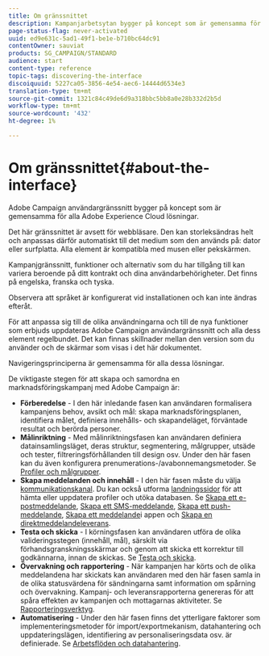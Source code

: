 ```yaml
---
title: Om gränssnittet
description: Kampanjarbetsytan bygger på koncept som är gemensamma för alla Adobe Experience Cloud-lösningar.
page-status-flag: never-activated
uuid: ed9e631c-5ad1-49f1-be1e-b710bc64dc91
contentOwner: sauviat
products: SG_CAMPAIGN/STANDARD
audience: start
content-type: reference
topic-tags: discovering-the-interface
discoiquuid: 5227ca05-3856-4e54-aec6-14444d6534e3
translation-type: tm+mt
source-git-commit: 1321c84c49de6d9a318bbc5bb8a0e28b332d2b5d
workflow-type: tm+mt
source-wordcount: '432'
ht-degree: 1%

---
```



# Om gränssnittet{#about-the-interface}

Adobe Campaign användargränssnitt bygger på koncept som är gemensamma för alla Adobe Experience Cloud lösningar.

Det här gränssnittet är avsett för webbläsare. Den kan storleksändras helt och anpassas därför automatiskt till det medium som den används på: dator eller surfplatta. Alla element är kompatibla med musen eller pekskärmen.

Kampanjgränssnitt, funktioner och alternativ som du har tillgång till kan variera beroende på ditt kontrakt och dina användarbehörigheter. Det finns på engelska, franska och tyska.

Observera att språket är konfigurerat vid installationen och kan inte ändras efteråt.

För att anpassa sig till de olika användningarna och till de nya funktioner som erbjuds uppdateras Adobe Campaign användargränssnitt och alla dess element regelbundet. Det kan finnas skillnader mellan den version som du använder och de skärmar som visas i det här dokumentet.

Navigeringsprinciperna är gemensamma för alla dessa lösningar.

De viktigaste stegen för att skapa och samordna en marknadsföringskampanj med Adobe Campaign är:

* **Förberedelse** - I den här inledande fasen kan användaren formalisera kampanjens behov, avsikt och mål: skapa marknadsföringsplanen, identifiera målet, definiera innehålls- och skapandeläget, förväntade resultat och berörda personer.
* **Målinriktning** - Med målinriktningsfasen kan användaren definiera datainsamlingsläget, deras struktur, segmentering, målgrupper, utsäde och tester, filtreringsförhållanden till design osv. Under den här fasen kan du även konfigurera prenumerations-/avabonnemangsmetoder. Se [Profiler och målgrupper](../../audiences/using/about-profiles.md).
* **Skapa meddelanden och innehåll** - I den här fasen måste du välja [kommunikationskanal](../../channels/using/get-started-communication-channels.md). Du kan också utforma [landningssidor](../../channels/using/getting-started-with-landing-pages.md) för att hämta eller uppdatera profiler och utöka databasen. Se [Skapa ett e-postmeddelande](../../channels/using/creating-an-email.md), [Skapa ett SMS-meddelande](../../channels/using/creating-an-sms-message.md), [Skapa ett push-meddelande](../../channels/using/preparing-and-sending-a-push-notification.md), [Skapa ett meddelande](../../channels/using/about-in-app-messaging.md)i appen och [Skapa en direktmeddelandeleverans](../../channels/using/creating-the-direct-mail.md).
* **Testa och skicka** - I körningsfasen kan användaren utföra de olika valideringsstegen (innehåll, mål), särskilt via förhandsgranskningsskärmar och genom att skicka ett korrektur till godkännarna, innan de skickas. Se [Testa och skicka](../../sending/using/get-started-sending-messages.md).
* **Övervakning och rapportering** - När kampanjen har körts och de olika meddelandena har skickats kan användaren med den här fasen samla in de olika statusvärdena för sändningarna samt information om spårning och övervakning. Kampanj- och leveransrapporterna genereras för att spåra effekten av kampanjen och mottagarnas aktiviteter. Se [Rapporteringsverktyg](../../reporting/using/about-dynamic-reports.md).
* **Automatisering** - Under den här fasen finns det ytterligare faktorer som implementeringsmetoder för import/exportmekanism, datahantering och uppdateringslägen, identifiering av personaliseringsdata osv. är definierade. Se [Arbetsflöden och datahantering](../../automating/using/get-started-workflows.md).